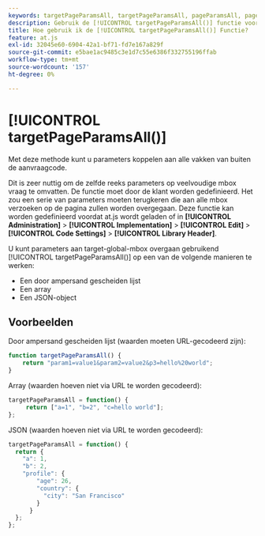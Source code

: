 ```yaml
---
keywords: targetPageParamsAll, targetPageParamsAll, pageParamsAll, pageParams, pageParams, pageParameters, at.js, functions, function, targetPageParamsAll0
description: Gebruik de [!UICONTROL targetPageParamsAll()] functie voor de [!DNL Adobe Target] op.js JavaScript-bibliotheek om parameters toe te voegen aan alle vakken van buiten de aanvraagcode.
title: Hoe gebruik ik de [!UICONTROL targetPageParamsAll()] Functie?
feature: at.js
exl-id: 32045e60-6904-42a1-bf71-fd7e167a829f
source-git-commit: e5bae1ac9485c3e1d7c55e6386f332755196ffab
workflow-type: tm+mt
source-wordcount: '157'
ht-degree: 0%

---
```


# [!UICONTROL targetPageParamsAll()]

Met deze methode kunt u parameters koppelen aan alle vakken van buiten de aanvraagcode.

Dit is zeer nuttig om de zelfde reeks parameters op veelvoudige mbox vraag te omvatten. De functie moet door de klant worden gedefinieerd. Het zou een serie van parameters moeten terugkeren die aan alle mbox verzoeken op de pagina zullen worden overgegaan. Deze functie kan worden gedefinieerd voordat at.js wordt geladen of in **[!UICONTROL Administration]** > **[!UICONTROL Implementation]** > **[!UICONTROL Edit]** > **[!UICONTROL Code Settings]** > **[!UICONTROL Library Header]**.

U kunt parameters aan target-global-mbox overgaan gebruikend [!UICONTROL targetPageParamsAll()] op een van de volgende manieren te werken:

* Een door ampersand gescheiden lijst
* Een array
* Een JSON-object

## Voorbeelden

Door ampersand gescheiden lijst (waarden moeten URL-gecodeerd zijn):

```javascript {line-numbers="true"}
function targetPageParamsAll() { 
    return "param1=value1&param2=value2&p3=hello%20world"; 
}
```

Array (waarden hoeven niet via URL te worden gecodeerd):

```javascript {line-numbers="true"}
targetPageParamsAll = function() { 
     return ["a=1", "b=2", "c=hello world"]; 
};
```

JSON (waarden hoeven niet via URL te worden gecodeerd):

```javascript {line-numbers="true"}
targetPageParamsAll = function() { 
  return { 
    "a": 1, 
    "b": 2, 
    "profile": { 
        "age": 26, 
        "country": { 
          "city": "San Francisco" 
        } 
      } 
  }; 
};
```
